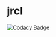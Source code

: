 # jrcl
[![Codacy Badge](https://api.codacy.com/project/badge/Grade/7c7cb741129e465f9ac75cce4d6e45ba)](https://www.codacy.com/app/github_79/jrcl?utm_source=github.com&utm_medium=referral&utm_content=io7m/jrcl&utm_campaign=badger)